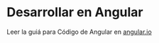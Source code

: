 # Desarrollar en Angular

Leer la guiá para Código de Angular en [angular.io](https://angular.io/guide/styleguide)
